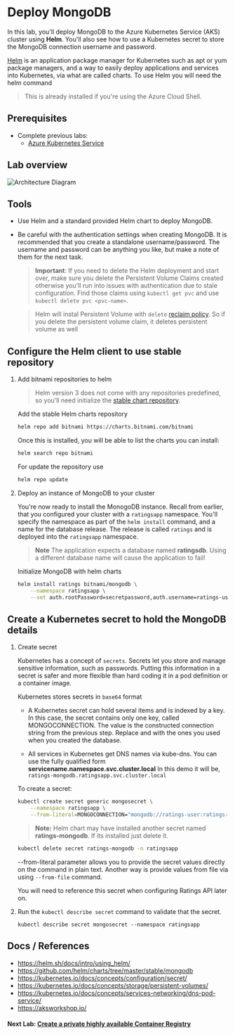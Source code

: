 Deploy MongoDB
==
In this lab, you'll deploy MongoDB to the Azure Kubernetes Service (AKS) cluster using **Helm**. You'll also see how to use a Kubernetes secret to store the MongoDB connection username and password.

[Helm](https://helm.sh/) is an application package manager for Kubernetes such as apt or yum package managers, and a way to easily deploy applications and services into Kubernetes, via what are called charts. To use Helm you will need the helm command

> This is already installed if you're using the Azure Cloud Shell.

## Prerequisites

* Complete previous labs:
    * [Azure Kubernetes Service](../create-aks-cluster/README.md)


## Lab overview

![Architecture Diagram](/labs/deploy-mongodb/img/mongodb-architecture.svg "Architecture Diagram")

## Tools
* Use Helm and a standard provided Helm chart to deploy MongoDB.

* Be careful with the authentication settings when creating MongoDB. It is recommended that you create a standalone username/password. The username and password can be anything you like, but make a note of them for the next task.

    > **Important**: If you need to delete the Helm deployment and start over, make sure you delete the Persistent Volume Claims created otherwise you'll run into issues with authentication due to stale configuration. Find those claims using `kubectl get pvc` and use `kubectl delete pvc <pvc-name>`.

    > Helm will instal Persistent Volume with `delete` [reclaim policy](https://kubernetes.io/docs/concepts/storage/persistent-volumes/). So if you delete the persistent volume claim, it deletes persistent volume as well

## Configure the Helm client to use stable repository

1. Add bitnami repositories to helm

    > Helm version 3 does not come with any repositories predefined, so you’ll need initialize the [stable chart repository](https://v3.helm.sh/docs/intro/quickstart/#initialize-a-helm-chart-repository).

    Add the stable Helm charts repository 

    ```bash
    helm repo add bitnami https://charts.bitnami.com/bitnami
    ```

    Once this is installed, you will be able to list the charts you can install:

    ```bash
    helm search repo bitnami
    ```

    For update the repository use

    ```bash 
    helm repo update
    ```

2. Deploy an instance of MongoDB to your cluster

    You're now ready to install the MonogoDB instance. Recall from earlier, that you configured your cluster with a `ratingsapp` namespace. You'll specify the namespace as part of the `helm install` command, and a name for the database release. The release is called `ratings` and is deployed into the `ratingsapp` namespace.

    > **Note** The application expects a database named **ratingsdb**. Using a different database name will cause the application to fail!

    Initialize MongoDB with helm charts

    ```bash
    helm install ratings bitnami/mongodb \
        --namespace ratingsapp \
        --set auth.rootPassword=secretpassword,auth.username=ratings-user,auth.password=ratings-password,auth.database=ratingsdb
    ```

## Create a Kubernetes secret to hold the MongoDB details

1. Create secret

    Kubernetes has a concept of `secrets`. Secrets let you store and manage sensitive information, such as passwords. Putting this information in a secret is safer and more flexible than hard coding it in a pod definition or a container image.
    
    Kubernetes stores secrets in `base64` format

    * A Kubernetes secret can hold several items and is indexed by a key. In this case, the secret contains only one key, called MONGOCONNECTION. The value is the constructed connection string from the previous step. Replace <username> and <password> with the ones you used when you created the database.

    * All services in Kubernetes get DNS names via kube-dns. You can use the fully qualified form **servicename.namespace.svc.cluster.local** In this demo it will be, `ratings-mongodb.ratingsapp.svc.cluster.local`

    To create a secret:

    ```bash
    kubectl create secret generic mongosecret \
        --namespace ratingsapp \
        --from-literal=MONGOCONNECTION="mongodb://ratings-user:ratings-password@ratings-mongodb.ratingsapp.svc.cluster.local:27017/ratingsdb"
    ```

    > **Note:** Helm chart may have installed another secret named **ratings-mongodb**. If its installed just delete it.

    ```bash
    kubectl delete secret ratings-mongodb -n ratingsapp
    ```

    --from-literal parameter allows you to provide the secret values directly on the command in plain text. Another way is provide values from file via using `--from-file` command.

    You will need to reference this secret when configuring Ratings API later on.

2. Run the `kubectl describe secret` command to validate that the secret.

    ```
    kubectl describe secret mongosecret --namespace ratingsapp
    ```

## Docs / References

* https://helm.sh/docs/intro/using_helm/
* https://github.com/helm/charts/tree/master/stable/mongodb
* https://kubernetes.io/docs/concepts/configuration/secret/
* https://kubernetes.io/docs/concepts/storage/persistent-volumes/
* https://kubernetes.io/docs/concepts/services-networking/dns-pod-service/
* https://aksworkshop.io/

#### Next Lab: [Create a private highly available Container Registry](../azure-container-registry/README.md)
